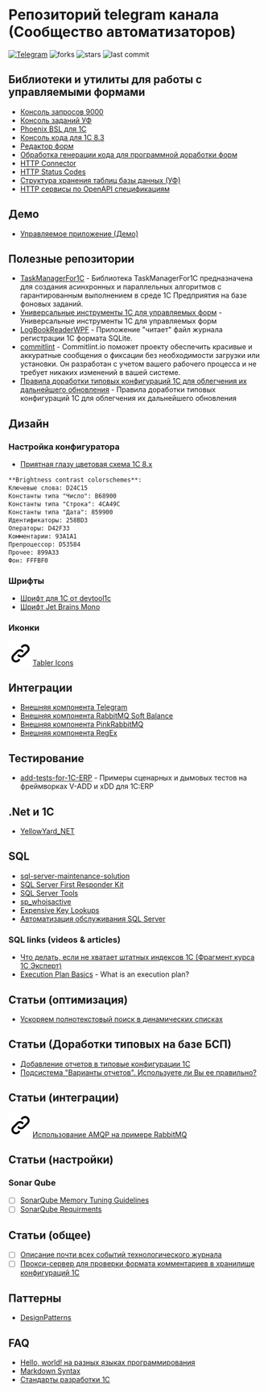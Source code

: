 # Репозиторий telegram канала (Сообщество автоматизаторов)
[![Telegram](https://img.shields.io/badge/chat-Telegram-blue.svg?style=plastic)](https://t.me/joinchat/Rz30Yy9vXMYzNDkyy)
![forks](https://img.shields.io/github/forks/maximsamokhval/Automation-Community?style=plastic)
![stars](https://img.shields.io/github/stars/maximsamokhval/Automation-Community?style=plastic)
![last commit](https://img.shields.io/github/last-commit/maximsamokhval/Automation-Community?style=plastic)
## Библиотеки и утилиты для работы с управляемыми формами

* [Консоль запросов 9000](https://github.com/hal9000cc/RequestConsole9000)
* [Консоль заданий УФ](https://github.com/kuzyara/JobsConsole2019.epf)
* [Phoenix BSL для 1С](https://github.com/otymko/phoenixbsl/releases) 
* [Консоль кода для 1С 8.3]( https://github.com/salexdv/bsl_console/releases )
* [Редактор  форм]( https://github.com/huxuxuya/1cFormEditor)
* [Обработка генерации кода для программной доработки форм](https://github.com/huxuxuya/FormCodeGenerator )
* [HTTP Connector]( https://github.com/vbondarevsky/Connector)
* [HTTP Status Codes](https://github.com/astrizhachuk/HTTPStatusCodes)
* [Структура хранения таблиц базы данных (УФ)]( https://github.com/alexkmbk/1CDBStorageStructureInfo/releases)
* [HTTP сервисы по OpenAPI спецификациям](http://tf21.ru/public/1257654/)

## Демо
* [Управляемое приложение (Демо)](https://its.1c.ru/db/metod8dev/content/5028/hdoc)


## Полезные репозитории

* [TaskManagerFor1C](https://github.com/wizi4d/TaskManagerFor1C) - Библиотека TaskManagerFor1C предназначена для создания асинхронных и параллельных алгоритмов с гарантированным выполнением в среде 1С Предприятия на базе фоновых заданий.
* [Универсальные инструменты 1С для управляемых форм](https://github.com/cpr1c/tools_ui_1c) - Универсальные инструменты 1С для управляемых форм
* [LogBookReaderWPF](https://github.com/djserega/LogBookReaderWPF) - Приложение "читает" файл журнала регистрации 1С формата SQLite.
* [commitlint](https://commitlint.io/) - Commitlint.io поможет проекту обеспечить красивые и аккуратные сообщения о фиксации без необходимости загрузки или установки. Он разработан с учетом вашего рабочего процесса и не требует никаких изменений в вашей системе.
* [Правила доработки типовых конфигураций 1С для облегчения их дальнейшего обновления](https://tavalik.ru/pravila-razrabotki-chast-1/) - Правила доработки типовых конфигураций 1С для облегчения их дальнейшего обновления 

## Дизайн

### Настройка конфигуратора

- [Приятная глазу цветовая схема 1С 8.х]( https://infostart.ru/1c/articles/122391/ )

```
**Brightness contrast colorschemes**:
Ключевые слова: D24C15
Константы типа "Число": B68900
Константы типа "Строка": 4CA49C
Константы типа "Дата": 859900
Идентификаторы: 258BD3
Операторы: D42F33
Комментарии: 93A1A1
Препроцессор: D53584
Прочее: 899A33  
Фон: FFFBF0
``` 


### Шрифты

- [Шрифт для 1С от devtool1c]( http://devtool1c.ucoz.ru/load/prochie/shrift_hack_1c/2-1-0-23 )
- [Шрифт Jet Brains Mono]( https://www.jetbrains.com/lp/mono/)

### Иконки
 ![icon](/assets/images/link.svg)[Tabler Icons]( https://github.com/tabler/tabler-icons )

## Интеграции 
 - [Внешняя компонента Telegram](https://github.com/Infactum/telegram-native)
 - [Внешняя компонента RabbitMQ Soft Balance]( https://sbpg.atlassian.net/wiki/spaces/1C2RMQ/overview?homepageId=175800496 )
 - [Внешняя компонента PinkRabbitMQ]( https://github.com/BITERP/PinkRabbitMQ#pinkrabbitmq-library )
 - [Внешняя компонента RegEx]( https://github.com/alexkmbk/RegEx1CAddin)

## Тестирование
 
 - [add-tests-for-1C-ERP](https://github.com/Dach-Coin/add-tests-for-1C-ERP) - Примеры сценарных и дымовых тестов на фреймворках V-ADD и xDD для 1C:ERP
 
 
## .Net и 1С

- [YellowYard_NET](https://github.com/YPermitin/YellowYard.NET)

## SQL
- [sql-server-maintenance-solution](https://github.com/olahallengren/sql-server-maintenance-solution)
- [SQL Server First Responder Kit](https://github.com/BrentOzarULTD/SQL-Server-First-Responder-Kit)
- [SQL Server Tools](https://github.com/YPermitin/SQLServerTools)
- [sp_whoisactive](https://github.com/amachanic/sp_whoisactive/releases)
- [Expensive Key Lookups](https://www.brentozar.com/blitzcache/expensive-key-lookups/)
- [Автоматизация обслуживания SQL Server](http://sqlcom.ru/scripts/meintenance-from-ola-hallengren/)

### SQL links (videos & articles)

- [Что делать, если не хватает штатных индексов 1С (Фрагмент курса 1С Эксперт)](https://youtu.be/DynhFzN9irc)
- [Execution Plan Basics](https://www.red-gate.com/simple-talk/sql/performance/execution-plan-basics/) - What is an execution plan?

## Статьи (оптимизация) 
- [Ускоряем полнотекстовый поиск в динамических списках](https://infostart.ru/1c/articles/1267438/)

## Статьи (Доработки типовых на базе БСП)
- [Добавление отчетов в типовые конфигурации 1С](https://infostart.ru/1c/articles/1016791/)
- [Подсистема "Варианты отчетов". Используете ли Вы ее правильно?](https://infostart.ru/1c/articles/1056845/)

## Статьи (интеграции)
![icon](/assets/images/link.svg)[Использование AMQP на примере RabbitMQ]( https://kt.team/hr/blog/rabbitmq#rabbit )

## Статьи (настройки)
### Sonar Qube
- [ ] [SonarQube Memory Tuning Guidelines](https://community.sonarsource.com/t/sonarqube-memory-tuning-guidelines/31361) 
- [ ] [SonarQube Requirments](https://docs.sonarqube.org/latest/requirements/requirements/) 
 
## Статьи (общее)
- [ ] [Описание почти всех событий технологического журнала](https://infostart.ru/1c/articles/1195695/) 
- [ ] [Прокси-сервер для проверки формата комментариев в хранилище конфигураций 1С](https://github.com/EvilBeaver/crserver-filter)

## Паттерны 
- [DesignPatterns](https://github.com/maximsamokhval/DesignPatterns) 

## FAQ

- [Hello, world! на разных языках программирования](https://vscode.ru/articles/hello-world-na-raznyh-yazykah-programmirovaniya.html)
- [Markdown Syntax](https://www.markdownguide.org/basic-syntax/)
- [Стандарты разработки 1С](https://its.1c.ru/db/v8std)



